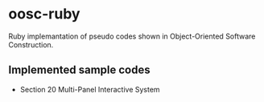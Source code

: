 # oosc-ruby
Ruby implemantation of pseudo codes shown in Object-Oriented Software Construction.

## Implemented sample codes
- Section 20 Multi-Panel Interactive System
